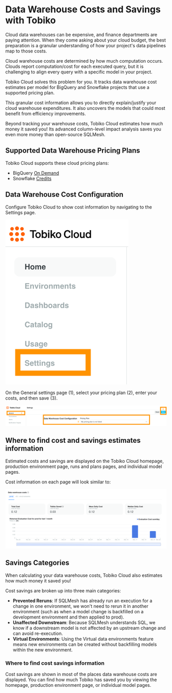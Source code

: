 # Data Warehouse Costs and Savings with Tobiko

Cloud data warehouses can be expensive, and finance departments are paying attention. When they come asking about your cloud budget, the best preparation is a granular understanding of how your project's data pipelines map to those costs.

Cloud warehouse costs are determined by how much computation occurs. Clouds report computation/cost for each executed query, but it is challenging to align every query with a specific model in your project.

Tobiko Cloud solves this problem for you. It tracks data warehouse cost estimates per model for BigQuery and Snowflake projects that use a supported pricing plan.

This granular cost information allows you to directly explain/justify your cloud warehouse expenditures. It also uncovers the models that could most benefit from efficiency improvements.

Beyond tracking your warehouse costs, Tobiko Cloud estimates how much money it saved you! Its advanced column-level impact analysis saves you even more money than open-source SQLMesh.

## Supported Data Warehouse Pricing Plans

Tobiko Cloud supports these cloud pricing plans:

- BigQuery [On Demand](https://cloud.google.com/bigquery/pricing#on_demand_pricing)
- Snowflake [Credits](https://docs.snowflake.com/en/user-guide/cost-understanding-compute#label-what-are-credits)

## Data Warehouse Cost Configuration

Configure Tobiko Cloud to show cost information by navigating to the Settings page.

![Image highlighting location of the Settings link in the left site navigation](./costs_savings/costs-navigation.png)

On the General settings page (1), select your pricing plan (2), enter your costs, and then save (3).

![Annotated image showing locations of the general settings link, pricing plan form fields, and save button](./costs_savings/costs-steps.png)

## Where to find cost and savings estimates information

Estimated costs and savings are displayed on the Tobiko Cloud homepage, production environment page, runs and plans pages, and individual model pages.

Cost information on each page will look similar to:

![Example of costs and savings data as seen on the Tobiko Cloud homepage](./costs_savings/costs-example.png)

## Savings Categories

When calculating your data warehouse costs, Tobiko Cloud also estimates how much money it saved you!

Cost savings are broken up into three main categories:

- **Prevented Reruns**: If SQLMesh has already run an execution for a change in one environment, we won't need to rerun it in another environment (such as when a model change is backfilled on a development environment and then applied to prod).
- **Unaffected Downstream**: Because SQLMesh understands SQL, we know if a downstream model is not affected by an upstream change and can avoid re-execution.
- **Virtual Environments**: Using the Virtual data environments feature means new environments can be created without backfilling models within the new environment.

### Where to find cost savings information

Cost savings are shown in most of the places data warehouse costs are displayed. You can find how much Tobiko has saved you by viewing the homepage, production environment page, or individual model pages.
